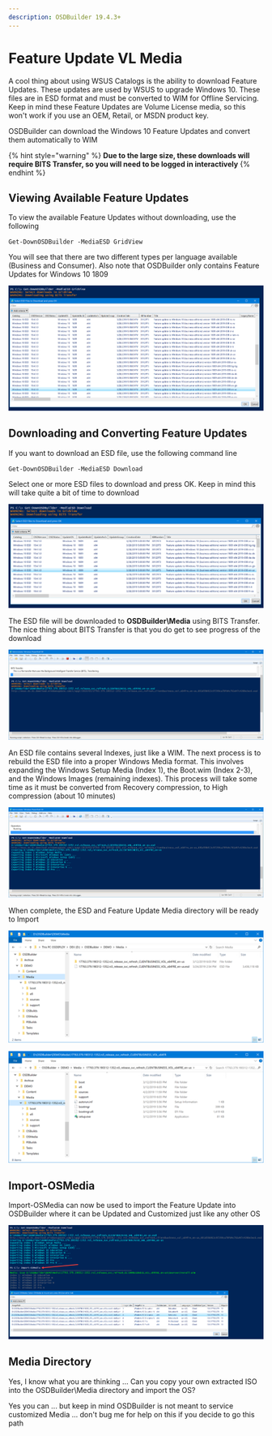 ```yaml
---
description: OSDBuilder 19.4.3+
---
```


# Feature Update VL Media

A cool thing about using WSUS Catalogs is the ability to download Feature Updates.  These updates are used by WSUS to upgrade Windows 10.  These files are in ESD format and must be converted to WIM for Offline Servicing.  Keep in mind these Feature Updates are Volume License media, so this won't work if you use an OEM, Retail, or MSDN product key.

OSDBuilder can download the Windows 10 Feature Updates and convert them automatically to WIM

{% hint style="warning" %}
**Due to the large size, these downloads will require BITS Transfer, so you will need to be logged in interactively**
{% endhint %}

## Viewing Available Feature Updates

To view the available Feature Updates without downloading, use the following

```text
Get-DownOSDBuilder -MediaESD GridView
```

You will see that there are two different types per language available \(Business and Consumer\).  Also note that OSDBuilder only contains Feature Updates for Windows 10 1809

![](../../../../.gitbook/assets/image%20%28170%29.png)

## Downloading and Converting Feature Updates

If you want to download an ESD file, use the following command line

```text
Get-DownOSDBuilder -MediaESD Download
```

Select one or more ESD files to download and press OK.  Keep in mind this will take quite a bit of time to download

![](../../../../.gitbook/assets/image%20%28188%29.png)

The ESD file will be downloaded to **OSDBuilder\Media** using BITS Transfer.  The nice thing about BITS Transfer is that you do get to see progress of the download

![](../../../../.gitbook/assets/image%20%2873%29.png)

An ESD file contains several Indexes, just like a WIM.  The next process is to rebuild the ESD file into a proper Windows Media format.  This involves expanding the Windows Setup Media \(Index 1\), the Boot.wim \(Index 2-3\), and the Windows Images \(remaining indexes\).  This process will take some time as it must be converted from Recovery compression, to High compression \(about 10 minutes\)

![](../../../../.gitbook/assets/image%20%2852%29.png)

When complete, the ESD and Feature Update Media directory will be ready to Import

![](../../../../.gitbook/assets/image%20%28112%29.png)

![](../../../../.gitbook/assets/image%20%28140%29.png)

## Import-OSMedia

Import-OSMedia can now be used to import the Feature Update into OSDBuilder where it can be Updated and Customized just like any other OS

![](../../../../.gitbook/assets/image%20%28120%29.png)

## Media Directory

Yes, I know what you are thinking ... Can you copy your own extracted ISO into the OSDBuilder\Media directory and import the OS?

Yes you can ... but keep in mind OSDBuilder is not meant to service customized Media ... don't bug me for help on this if you decide to go this path

